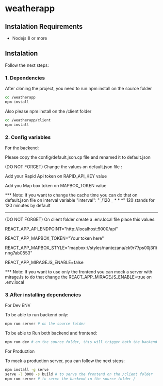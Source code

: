 # weatherapp

## Instalation Requirements

- Nodejs 8 or more

## Instalation

Follow the next steps:

### 1. Dependencies

After cloning the project, you need to run npm install on the source folder

```bash
cd /weatherapp
npm install
```

Also please npm install on the /client folder

```bash
cd /weatherapp/client
npm install
```

### 2. Config variables

For the backend:

Please copy the config/default.json.cp file and renamed it to default.json

(DO NOT FORGET) Change the values on default.json file :

Add your Rapid Api token on RAPID_API_KEY value

Add you Map box token on MAPBOX_TOKEN value

\*\*\* Note: If you want to change the cache time you can do that on default.json file on interval variable "interval": "_/120 _ \* \* \*" 120 stands for 120 minutes by default

---

(DO NOT FORGET)
On client folder create a .env.local file
place this values:

REACT_APP_API_ENDPOINT="http://localhost:5000/api"

REACT_APP_MAPBOX_TOKEN="Your token here"

REACT_APP_MAPBOX_STYLE="mapbox://styles/nantezana/ck9r77ps00j3i1inng7ab0553"

REACT_APP_MIRAGEJS_ENABLE=false

\*\*\* Note: If you want to use only the frontend you can mock a server with mirageJs to do that change the REACT_APP_MIRAGEJS_ENABLE=true on .env.local

### 3.After installing dependencies

For Dev ENV

To be able to run backend only:

```bash
npm run server # on the source folder

```

To be able to Run both backend and frontend:

```bash
npm run dev # on the source folder, this will trigger both the backend and the client

```

For Production

To mock a production server, you can follow the next steps:

```bash
npm install -g serve
serve -l 3000 -s build # to serve the frontend on the /client folder
npm run server # to serve the backend in the source folder /
```
